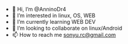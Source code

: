 - 👋 Hi, I’m @AnninoDr4
- 👀 I’m interested in linux, OS, WEB
- 🌱 I’m currently learning WEB DEV
- 💞️ I’m looking to collaborate on linux/Android
- 📫 How to reach me sonyu.rc@gmail.com

<!---
AnninoDr4/AnninoDr4 is a ✨ special ✨ repository because its `README.md` (this file) appears on your GitHub profile.
You can click the Preview link to take a look at your changes.
--->
